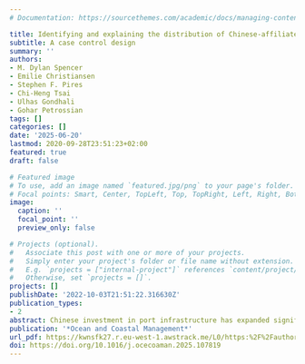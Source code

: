 ```yaml
---
# Documentation: https://sourcethemes.com/academic/docs/managing-content/

title: Identifying and explaining the distribution of Chinese-affiliated ports
subtitle: A case control design
summary: ''
authors:
- M. Dylan Spencer
- Emilie Christiansen
- Stephen F. Pires
- Chi-Heng Tsai
- Ulhas Gondhali
- Gohar Petrossian
tags: []
categories: []
date: '2025-06-20'
lastmod: 2020-09-28T23:51:23+02:00
featured: true
draft: false

# Featured image
# To use, add an image named `featured.jpg/png` to your page's folder.
# Focal points: Smart, Center, TopLeft, Top, TopRight, Left, Right, BottomLeft, Bottom, BottomRight.
image:
  caption: ''
  focal_point: ''
  preview_only: false

# Projects (optional).
#   Associate this post with one or more of your projects.
#   Simply enter your project's folder or file name without extension.
#   E.g. `projects = ["internal-project"]` references `content/project/deep-learning/index.md`.
#   Otherwise, set `projects = []`.
projects: []
publishDate: '2022-10-03T21:51:22.316630Z'
publication_types:
- 2
abstract: Chinese investment in port infrastructure has expanded significantly worldwide, raising concerns about its broader geopolitical and economic implications. This exploratory study, the first of its kind to build a global database of Chinese-affiliated ports, examines these investments through the lens of security and economic instability. Using a case-control design and data from 133 countries, we analyze why certain countries have been selected for Chinese port investments while others have not. Our findings suggest that investment decisions are shaped by a combination of strategic, economic, and political factors, with ports in piracy prone regions and economically vulnerable countries more likely to receive investment. By modeling the sub-themes of security and economic instability, this study provides a nuanced understanding of China’s port investments and their implications for global maritime policy. Specifically, we recommend that host countries adopt stronger regulatory frameworks and diversify their foreign investments to mitigate security risks and economic dependencies linked to Chinese-affiliated ports.
publication: '*Ocean and Coastal Management*'
url_pdf: https://kwnsfk27.r.eu-west-1.awstrack.me/L0/https:%2F%2Fauthors.elsevier.com%2Fsd%2Farticle%2FS0964-5691(25)00281-9/1/010201978e607992-f9c00a4a-fe5d-4c26-a0a9-e30434a9c78c-000000/FR5XqXWS1BR1qXpKGjD6Y6aaUlw=431
doi: https://doi.org/10.1016/j.ocecoaman.2025.107819
---
```

